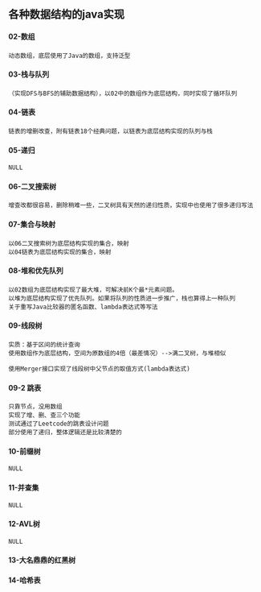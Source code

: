 ## 各种数据结构的java实现 
#### 02-数组
	动态数组，底层使用了Java的数组，支持泛型
#### 03-栈与队列
	（实现DFS与BFS的辅助数据结构），以02中的数组作为底层结构，同时实现了循环队列
#### 04-链表
	链表的增删改查，附有链表18个经典问题，以链表为底层结构实现的队列与栈
#### 05-递归
	NULL
#### 06-二叉搜索树
	增查改都很容易，删除稍难一些，二叉树具有天然的递归性质，实现中也使用了很多递归写法
#### 07-集合与映射
	以06二叉搜索树为底层结构实现的集合，映射
	以04链表为底层结构实现的集合，映射
#### 08-堆和优先队列
	以02数组为底层结构实现了最大堆，可解决前K个最*元素问题。
	以堆为底层结构实现了优先队列。如果将队列的性质进一步推广，栈也算得上一种队列
	关于重写Java比较器的匿名函数、lambda表达式等写法
#### 09-线段树
	实质：基于区间的统计查询
	使用数组作为底层结构，空间为原数组的4倍（最差情况）-->满二叉树，与堆相似

	使用Merger接口实现了线段树中父节点的取值方式(lambda表达式)
#### 09-2	跳表
	只靠节点，没用数组
	实现了增、删、查三个功能
	测试通过了Leetcode的跳表设计问题
	部分使用了递归，整体逻辑还是比较清楚的

#### 10-前缀树
	NULL
#### 11-并查集
	NULL
#### 12-AVL树
	NULL
#### 13-大名鼎鼎的红黑树
#### 14-哈希表
	